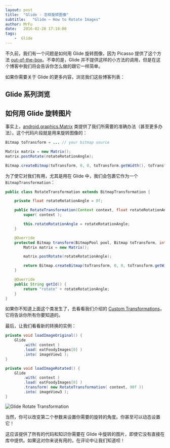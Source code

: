```yaml
---
layout: post
title:  "Glide - 怎样旋转图像"
subtitle:   "Glide — How to Rotate Images"
author: MrFu
date:   2016-02-28 17:10:00
tags:
    -  Glide
---
```



不久前，我们有一个问题是如何用 Glide 旋转图像，因为 Picasso 提供了这个方法 [out-of-the-box](https://futurestud.io/blog/picasso-image-rotation-and-transformation)。不幸的是，Glide 并不提供这样的小方法的调用，但是在这个博客中我们将会告诉你怎么做的跟它一样简单。

如果你需要关于 Glide 的更多内容，浏览我们这些博客列表：

## Glide 系列浏览

## 如何用 Glide 旋转图片

事实上，[android.graphics.Matrix](http://developer.android.com/intl/zh-cn/reference/android/graphics/Matrix.html) 类提供了我们所需要的准确办法（甚至更多办法）。这个代码片段就是用来旋转图像的：

```java
Bitmap toTransform = ... // your bitmap source

Matrix matrix = new Matrix();  
matrix.postRotate(rotateRotationAngle);

Bitmap.createBitmap(toTransform, 0, 0, toTransform.getWidth(), toTransform.getHeight(), matrix, true);  
```

为了使它对我们有用，尤其是用在 Glide 中，我们会包裹它作为一个 `BitmapTransformation`：

```java
public class RotateTransformation extends BitmapTransformation {

    private float rotateRotationAngle = 0f;

    public RotateTransformation(Context context, float rotateRotationAngle) {
        super( context );

        this.rotateRotationAngle = rotateRotationAngle;
    }

    @Override
    protected Bitmap transform(BitmapPool pool, Bitmap toTransform, int outWidth, int outHeight) {
        Matrix matrix = new Matrix();

        matrix.postRotate(rotateRotationAngle);

        return Bitmap.createBitmap(toTransform, 0, 0, toTransform.getWidth(), toTransform.getHeight(), matrix, true);
    }

    @Override
    public String getId() {
        return "rotate" + rotateRotationAngle;
    }
}
```

如果你不知道上面这个类发生了，去看看我们介绍的 [Custom Transformations](https://futurestud.io/blog/glide-custom-transformation)，它将告诉你所有你要知道的。

最后，让我们看看新的转换的实例：

```java
private void loadImageOriginal() {  
    Glide
        .with( context )
        .load( eatFoodyImages[0] )
        .into( imageView1 );
}

private void loadImageRotated() {  
    Glide
        .with( context )
        .load( eatFoodyImages[0] )
        .transform( new RotateTransformation( context, 90f ))
        .into( imageView3 );
}
```

![Glide Rotate Transformation](https://futurestud.io/blog/content/images/2016/02/glide-rotate.png)

当然，你可以改变第二个参数来设置你需要的旋转的角度。你甚至可以动态设置它！

这应该提供了所有的代码和知识你需要在 Glide 中旋转的图片，即使它没有直接在库中提供。如果这对你来说有用的，在评论中让我们知道呗！